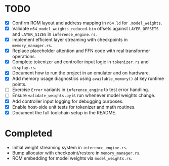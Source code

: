 # TODO

- [x] Confirm ROM layout and address mapping in `n64.ld` for `.model_weights`.
- [x] Validate `n64_model_weights_reduced.bin` offsets against `LAYER_OFFSETS` and `LAYER_SIZES` in `inference_engine.rs`.
- [x] Implement efficient layer streaming with checkpoints in `memory_manager.rs`.
- [x] Replace placeholder attention and FFN code with real transformer operations.
- [x] Complete tokenizer and controller input logic in `tokenizer.rs` and `display.rs`.
- [x] Document how to run the project in an emulator and on hardware.
- [x] Add memory usage diagnostics using `available_memory()` at key runtime points.
- [ ] Exercise `Error` variants in `inference_engine` to test error handling.
- [ ] Ensure `validate_weights.py` is run whenever model weights change.
- [x] Add controller input logging for debugging purposes.
- [x] Enable host-side unit tests for tokenizer and math routines.
- [x] Document the full toolchain setup in the README.

# Completed

- Initial weight streaming system in `inference_engine.rs`.
- Bump allocator with checkpoint/restore in `memory_manager.rs`.
- ROM embedding for model weights via `model_weights.rs`.
